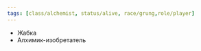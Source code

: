```yaml
---
tags: [class/alchemist, status/alive, race/grung,role/player]
---
```


- Жабка
- Алхимик-изобретатель
